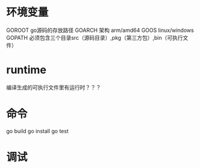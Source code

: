 # 环境变量
GOROOT  go源码的存放路径 
GOARCH  架构 arm/amd64
GOOS   linux/windows
GOPATH 必须包含三个目录src（源码目录）,pkg（第三方包）,bin（可执行文件） 


# runtime 
编译生成的可执行文件里有运行时？？？

# 命令
go build 
go install 
go test 


# 调试
